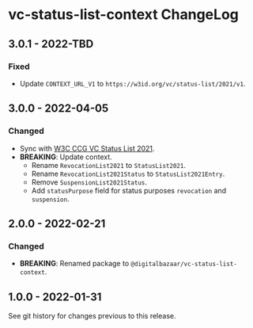 # vc-status-list-context ChangeLog

## 3.0.1 - 2022-TBD

### Fixed
- Update `CONTEXT_URL_V1` to `https://w3id.org/vc/status-list/2021/v1`.

## 3.0.0 - 2022-04-05

### Changed
- Sync with [W3C CCG VC Status List 2021][].
- **BREAKING**: Update context.
  - Rename `RevocationList2021` to `StatusList2021`.
  - Rename `RevocationList2021Status` to `StatusList2021Entry`.
  - Remove `SuspensionList2021Status`.
  - Add `statusPurpose` field for status purposes `revocation` and `suspension`.

## 2.0.0 - 2022-02-21

### Changed
- **BREAKING**: Renamed package to `@digitalbazaar/vc-status-list-context`.

## 1.0.0 - 2022-01-31

See git history for changes previous to this release.

[W3C CCG VC Status List 2021]: https://github.com/w3c-ccg/vc-status-list-2021/
